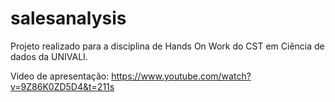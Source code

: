 # salesanalysis
Projeto realizado para a disciplina de Hands On Work do CST em Ciência de dados da UNIVALI.


Video de apresentação:
https://www.youtube.com/watch?v=9Z86K0ZD5D4&t=211s
